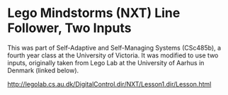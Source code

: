 Lego Mindstorms (NXT) Line Follower, Two Inputs
==================

This was part of Self-Adaptive and Self-Managing Systems (CSc485b), a fourth year class at the University of Victoria.  It was modified to use two inputs, originally taken from Lego Lab at the University of Aarhus in Denmark (linked below).

http://legolab.cs.au.dk/DigitalControl.dir/NXT/Lesson1.dir/Lesson.html